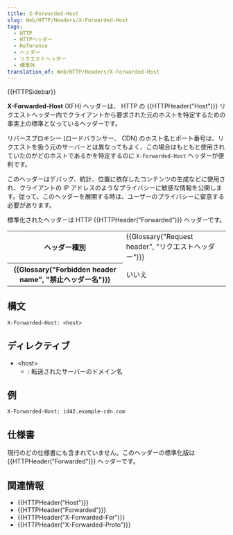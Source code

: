 ```yaml
---
title: X-Forwarded-Host
slug: Web/HTTP/Headers/X-Forwarded-Host
tags:
  - HTTP
  - HTTPヘッダー
  - Reference
  - ヘッダー
  - リクエストヘッダー
  - 標準外
translation_of: Web/HTTP/Headers/X-Forwarded-Host
---
```

{{HTTPSidebar}}

**X-Forwarded-Host** (XFH) ヘッダーは、 HTTP の {{HTTPHeader("Host")}} リクエストヘッダー内でクライアントから要求された元のホストを特定するための事実上の標準となっているヘッダーです。

リバースプロキシー (ロードバランサー、 CDN) のホスト名とポート番号は、リクエストを扱う元のサーバーとは異なってもよく、この場合はもともと使用されていたのがどのホストであるかを特定するのに `X-Forwarded-Host` ヘッダーが便利です。

このヘッダーはデバッグ、統計、位置に依存したコンテンツの生成などに使用され、クライアントの IP アドレスのようなプライバシーに敏感な情報を公開します。従って、このヘッダーを展開する時は、ユーザーのプライバシーに留意する必要があります。

標準化されたヘッダーは HTTP {{HTTPHeader("Forwarded")}} ヘッダーです。

<table class="properties">
 <tbody>
  <tr>
   <th scope="row">ヘッダー種別</th>
   <td>{{Glossary("Request header", "リクエストヘッダー")}}</td>
  </tr>
  <tr>
   <th scope="row">{{Glossary("Forbidden header name", "禁止ヘッダー名")}}</th>
   <td>いいえ</td>
  </tr>
 </tbody>
</table>

## 構文

```
X-Forwarded-Host: <host>
```

## ディレクティブ

- \<host>
  - : 転送されたサーバーのドメイン名

## 例

```
X-Forwarded-Host: id42.example-cdn.com
```

## 仕様書

現行のどの仕様書にも含まれていません。このヘッダーの標準化版は {{HTTPHeader("Forwarded")}} ヘッダーです。

## 関連情報

- {{HTTPHeader("Host")}}
- {{HTTPHeader("Forwarded")}}
- {{HTTPHeader("X-Forwarded-For")}}
- {{HTTPHeader("X-Forwarded-Proto")}}
